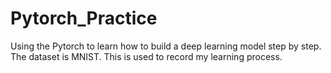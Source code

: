 # Pytorch_Practice
Using the Pytorch to learn how to build a deep learning model step by step. The dataset is MNIST. This is used to record my learning process.
